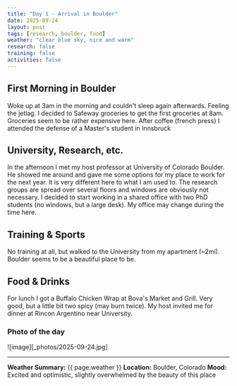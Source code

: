 ```yaml
---
title: "Day 1 - Arrival in Boulder"
date: 2025-09-24
layout: post
tags: [research, boulder, food]
weather: "clear blue sky, nice and warm"
research: false
training: false
activities: false
---
```


## First Morning in Boulder

Woke up at 3am in the morning and couldn't sleep again afterwards. Feeling the jetlag. I decided to  Safeway groceries to get the first groceries at 8am. Groceries seem to be rather expensive here. After coffee (french press) I attended the defense of a Master's student in Innsbruck 

## University, Research, etc.

In the afternoon I met my host professor at University of Colorado Boulder. He showed me around and gave me some options for my place to work for the next year. It is very different here to what I am used to. The research groups are spread over several floors and windows are obviously not necessary. I decided to start working in a shared office with two PhD students (no windows, but a large desk). My office may change during the time here. 

## Training & Sports

No training at all, but walked to the University from my apartment (~2mi). Boulder seems to be a beautiful place to be.

## Food & Drinks

For lunch I got a Buffalo Chicken Wrap at Bova's Market and Grill. Very good, but a little bit two spicy (may burn twice). My host invited me for dinner at Rincon Argentino near University.

### Photo of the day

![image][_photos/2025-09-24.jpg]

---

**Weather Summary:** {{ page.weather }}
**Location:** Boulder, Colorado
**Mood:** Excited and optimistic, slightly overwhelmed by the beauty of this place
